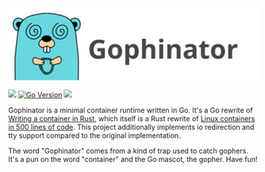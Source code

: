 ![Gophinator](assets/gophinator.png)


[![](https://goreportcard.com/badge/github.com/mousany/gophinator)](https://goreportcard.com/report/github.com/mousany/gophinator)
[![Go Version](https://img.shields.io/badge/go%20version-%3E=1.21-61CFDD.svg?style=flat-square)]()
[![](https://badgen.net/static/license/MPL-2.0/blue)]()

Gophinator is a minimal container runtime written in Go. It's a Go rewrite of 
[Writing a container in Rust](https://litchipi.site/post/911064764032430296), 
which itself is a Rust rewrite of [Linux containers in 500 lines of code](https://blog.lizzie.io/linux-containers-in-500-loc.html). This project additionally implements io redirection and tty support compared to the original implementation.

The word "Gophinator" comes from a kind of trap used to catch gophers. It's a pun on the word "container" and the Go mascot, the gopher. Have fun!

